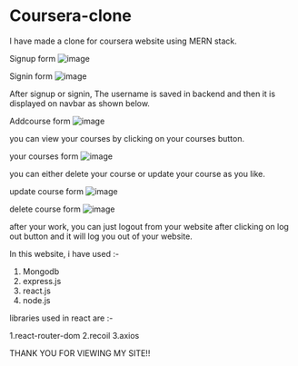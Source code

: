 # Coursera-clone
I have made a clone for coursera website using MERN stack.


Signup form
![image](https://github.com/harshsrivastava05/Coursera-clone/assets/130855160/22e89cdc-ba7a-48a1-8f6e-f152777ce262)

Signin form
![image](https://github.com/harshsrivastava05/Coursera-clone/assets/130855160/c012202a-ec36-4793-8008-ba397f0389ec)

After signup or signin, The username is saved in backend and then it is displayed on navbar as shown below.

Addcourse form
![image](https://github.com/harshsrivastava05/Coursera-clone/assets/130855160/3bfdaf5a-f826-4540-8955-aa5ec1f980fa)

you can view your courses by clicking on your courses button.

your courses form
![image](https://github.com/harshsrivastava05/Coursera-clone/assets/130855160/5f9b3577-2a3b-42bb-ba5c-c2af1eef9454)

you can either delete your course or update your course as you like.

update course form
![image](https://github.com/harshsrivastava05/Coursera-clone/assets/130855160/827b5397-ec09-48d8-8385-ee77c4885bd8)

delete course form
![image](https://github.com/harshsrivastava05/Coursera-clone/assets/130855160/e47f2ade-ead8-4ef3-9366-8f82f5e9304d)

after your work, you can just logout from your website after clicking on log out button and it will log you out of your website.

In this website, i have used :-
1. Mongodb
2. express.js
3. react.js
4. node.js

libraries used in react are :-

1.react-router-dom
2.recoil
3.axios

THANK YOU FOR VIEWING MY SITE!!
   
